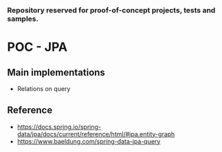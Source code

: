 ### Repository reserved for proof-of-concept projects, tests and samples.

# POC - JPA

## Main implementations

- Relations on query

## Reference

- https://docs.spring.io/spring-data/jpa/docs/current/reference/html/#jpa.entity-graph
- https://www.baeldung.com/spring-data-jpa-query